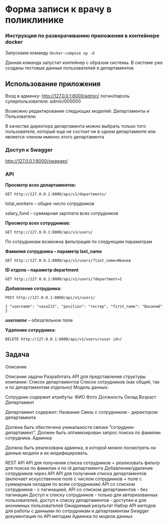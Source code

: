 # Форма записи к врачу в поликлинике

### Инструкция по разворачиванию приложения в контейнере docker

Запускаем команду `docker-compose up -d`

Данная команда запустит контейнер с образом системы.
В системе уже созданы тестовые данные пользователей и департаментов

## Использование приложения

Вход в админку: http://127.0.0.1:8000/admin/
логин/пароль суперпользователя: admin/000000

Возможно редактирование следующих моделей:
Департаменты и Пользователи

В качестве директора департамента можно выбрать только того пользователя, который еще не состоит ни в одном 
департаменте или является членом именно этого департамента

### Доступ к Swagger

http://127.0.0.1:8000/swagger/

### API

**Просмотр всех департаментов:**

`GET http://127.0.0.1:8000/api/v1/departments/`

total_workers – общее число сотрудников

salary_fund – суммарная зарплата всех сотрудников

**Просмотр всех сотрудников:**

`GET http://127.0.0.1:8000/api/v1/users/`

По сотрудникам возможна фильтрация по следующим параметрам

**Фамилия сотрудника – параметр last_name**

`GET http://127.0.0.1:8000/api/v1/users/?last_name=Иванов`

**ID отдела – параметр department**

`GET http://127.0.0.1:8000/api/v1/users/?department=1`


**Добавление сотрудника:**

`POST http://127.0.0.1:8000/api/v1/users/`

`{
  "username": "vasa213",
  "position": "тестер",
  "first_name": "Василий"
}
`

_**username**_ – обязательное поле

**Удаление сотрудника:**

`DELETE http://127.0.0.1:8000/api/v1/users/<user id>/`


## Задача

Описание

Описание задачи
Разработать API для представления структуры компании:
Список департаментов
Список сотрудников (как общий, так и по департаментам отдельно)
Модель данных:

Сотрудник содержит атрибуты:
ФИО
Фото
Должность
Оклад
Возраст
Департамент

Департамент содержит:
Название
Связь с сотрудником - директором департамента

Должна быть обеспечена уникальности связки “сотрудник-департамент”.
Должен быть оптимизирован запрос поиска по фамилии сотрудника.
Админка

Должна быть реализована админка, в которой можно посмотреть на данные модели и их модифицировать.

REST API
API для получения списка сотрудников + реализовать фильтр для поиска по фамилии и по id департамента
Добавление/удаление сотрудников через API
API для получения списка департаментов (включает искусственное поле с числом сотрудников + поле с суммарным окладам по всем сотрудникам)
API со списком сотрудников - с пагинацией, API со списком департаментов - без пагинации
Доступ к списку сотрудников - только для авторизованных пользователей, доступ к списку департаментов - доступен и для анонимных пользователей
Ожидаемый результат
Набор API методов для работы с данными по сотрудникам и департаментам
Swagger документация по API методам
Админка по модели данных